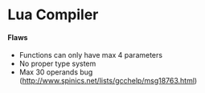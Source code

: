 Lua Compiler
============

#### Flaws

- Functions can only have max 4 parameters
- No proper type system
- Max 30 operands bug (http://www.spinics.net/lists/gcchelp/msg18763.html)
